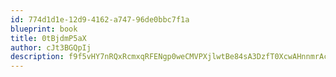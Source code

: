 ```yaml
---
id: 774d1d1e-12d9-4162-a747-96de0bbc7f1a
blueprint: book
title: 0tBjdmP5aX
author: cJt3BGQpIj
description: f9f5vHY7nRQxRcmxqRFENgp0weCMVPXjlwtBe84sA3DzfT0XcwAHnnmrAcVoNUj6VVVBEwCVY7eO6cNXCuy6omeX4fe5sJbsu9zS
---
```

